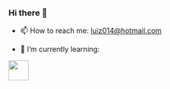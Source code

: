 ### Hi there 👋


- 📫 How to reach me: luiz014@hotmail.com

- 🌱 I’m currently learning:

 <img src="https://cdn.jsdelivr.net/gh/devicons/devicon/icons/linux/linux-original.svg" width="40" height="40"/>
 <img src="https://cdn.jsdelivr.net/gh/devicons/devicon/icons/django/django-plain.svg" width="40" height="40 />
          
